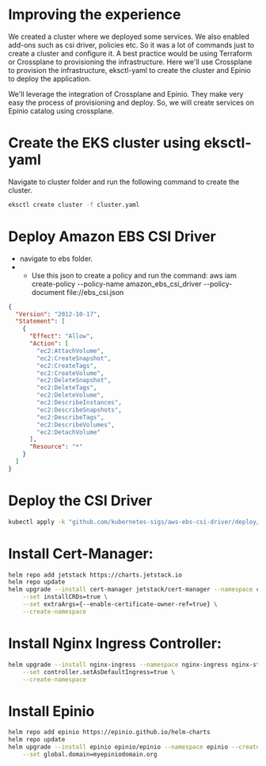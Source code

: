 # Improving the experience

We created a cluster where we deployed some services. We also enabled add-ons such as csi driver, policies etc. So it was a lot of commands just to create a cluster and configure it. A best practice would be using Terraform or Crossplane to provisioning the infrastructure. Here we'll use Crossplane to provision the infrastructure, eksctl-yaml to create the cluster and Epinio to deploy the application. 

We'll leverage the integration of Crossplane and Epinio. They make very easy the process of provisioning and deploy. So, we will create services on Epinio catalog using crossplane.

# Create the EKS cluster using eksctl-yaml

Navigate to cluster folder and run the following command to create the cluster. 

```bash
eksctl create cluster -f cluster.yaml
```

# Deploy Amazon EBS CSI Driver
- navigate to ebs folder. 
- - Use this json to create a policy and run the command:
aws iam create-policy --policy-name amazon_ebs_csi_driver --policy-document file://ebs_csi.json

```json
{
  "Version": "2012-10-17",
  "Statement": [
    {
      "Effect": "Allow",
      "Action": [
        "ec2:AttachVolume",
        "ec2:CreateSnapshot",
        "ec2:CreateTags",
        "ec2:CreateVolume",
        "ec2:DeleteSnapshot",
        "ec2:DeleteTags",
        "ec2:DeleteVolume",
        "ec2:DescribeInstances",
        "ec2:DescribeSnapshots",
        "ec2:DescribeTags",
        "ec2:DescribeVolumes",
        "ec2:DetachVolume"
      ],
      "Resource": "*"
    }
  ]
}
```

# Deploy the CSI Driver
```bash
kubectl apply -k "github.com/kubernetes-sigs/aws-ebs-csi-driver/deploy/kubernetes/overlays/stable/?ref=master"
```

# Install Cert-Manager:
```bash
helm repo add jetstack https://charts.jetstack.io
helm repo update
helm upgrade --install cert-manager jetstack/cert-manager --namespace cert-manager  \
    --set installCRDs=true \
    --set extraArgs={--enable-certificate-owner-ref=true} \
    --create-namespace
```

# Install Nginx Ingress Controller:
```bash
helm upgrade --install nginx-ingress --namespace nginx-ingress nginx-stable/nginx-ingress \
    --set controller.setAsDefaultIngress=true \
    --create-namespace
```

# Install Epinio
```bash
helm repo add epinio https://epinio.github.io/helm-charts
helm repo update
helm upgrade --install epinio epinio/epinio --namespace epinio --create-namespace \
    --set global.domain=myepiniodomain.org
```